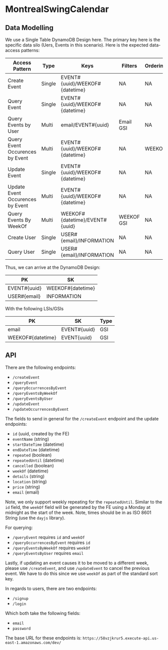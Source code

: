 # MontrealSwingCalendar

## Data Modelling

We use a Single Table DynamoDB Design here. The primary key here is the specific data silo (Uers, Events in this scenario). Here is the expected data-access patterns:

| Access Pattern                   | Type   | Keys                           | Filters       | Ordering  |
| -------------------------------- | ------ | ------------------------------ | ------------- | --------- |
| Create Event                     | Single | EVENT#{uuid}/WEEKOF#{datetime} | NA            | NA        |
| Query Event                      | Single | EVENT#{uuid}/WEEKOF#{datetime} | NA            | NA        |
| Query Events by User             | Multi  | email/EVENT#{uuid}             | Email GSI     | NA        |
| Query Event Occurences by Event  | Multi  | EVENT#{uuid}/WEEKOF#{datetime} | NA            | WEEKOF    |
| Update Event                     | Single | EVENT#{uuid}/WEEKOF#{datetime} | NA            | NA        |
| Update Event Occurences by Event | Multi  | EVENT#{uuid}/WEEKOF#{datetime} | NA            | NA        |
| Query Events By WeekOf           | Multi  | WEEKOF#{datetime}/EVENT#{uuid} | WEEKOF GSI    | NA        |
| Create User                      | Single | USER#{email}/INFORMATION       | NA            | NA        |
| Query User                       | Single | USER#{email}/INFORMATION       | NA            | NA        |

Thus, we can arrive at the DynamoDB Design:

| PK           | SK                |
| ------------ | ----------------- |
| EVENT#{uuid} | WEEKOF#{datetime} |
| USER#{email} | INFORMATION       |

With the following LSIs/GSIs

| PK                | SK           | Type |
| ----------------- | ------------ | ---- |
| email              | EVENT#{uuid} | GSI  |
| WEEKOF#{datetime} | EVENT{uuid}  | GSI  |


## API

There are the following endpoints:
- `/createEvent`
- `/queryEvent`
- `/queryOccurrencesByEvent`
- `/queryEventsByWeekOf`
- `/queryEventsByUser`
- `/updateEvent`
- `/updateOccurrencesByEvent`

The fields to send in general for the `/createEvent` endpoint and the update endpoints:
- `id` (uuid, created by the FE)
- `eventName` (string)
- `startDateTime` (datetime)
- `endDateTime` (datetime)
- `repeated` (boolean)
- `repeatedUntil` (datetime)
- `cancelled` (boolean)
- `weekOf` (datetime)
- `details` (string)
- `location` (string)
- `price` (string)
- `email` (email)

Note, we only support weekly repeating for the `repeatedUntil`. Similar to the `id` field, the `weekOf` field will be generated by the FE using a Monday at midnight as the start of the week. Note, times should be in as ISO 8601 String (use the `dayjs` library).

For querying:
- `/queryEvent` requires `id` and `weekOf`
- `/queryOccurrencesByEvent` requires `id`
- `/queryEventsByWeekOf` requires `weekOf`
- `/queryEventsByUser` requires `email`

Lastly, if updating an event causes it to be moved to a different week, please use `/createEvent`, and use `/updateEvent` to cancel the previous event. We have to do this since we use `weekOf` as part of the standard sort key.

In regards to users, there are two endpoints:
- `/signup`
- `/login`

Which both take the following fields:
- `email`
- `password`

The base URL for these endpoints is: `https://58vzjkrur5.execute-api.us-east-1.amazonaws.com/dev/`